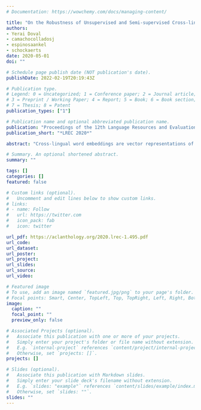 ```yaml
---
# Documentation: https://wowchemy.com/docs/managing-content/

title: "On the Robustness of Unsupervised and Semi-supervised Cross-lingual Word Embedding Learning"
authors:
- Yerai Doval
- camachocolladosj
- espinosaankel
- schockaerts
date: 2020-05-01
doi: ""

# Schedule page publish date (NOT publication's date).
publishDate: 2022-02-19T20:19:43Z

# Publication type.
# Legend: 0 = Uncategorized; 1 = Conference paper; 2 = Journal article;
# 3 = Preprint / Working Paper; 4 = Report; 5 = Book; 6 = Book section;
# 7 = Thesis; 8 = Patent
publication_types: ["1"]

# Publication name and optional abbreviated publication name.
publication: "Proceedings of the 12th Language Resources and Evaluation Conference"
publication_short: "*LREC 2020*"

abstract: "Cross-lingual word embeddings are vector representations of words in different languages where words with similar meaning are represented by similar vectors, regardless of the language. Recent developments which construct these embeddings by aligning monolingual spaces have shown that accurate alignments can be obtained with little or no supervision, which usually comes in the form of bilingual dictionaries. However, the focus has been on a particular controlled scenario for evaluation, and there is no strong evidence on how current state-of-the-art systems would fare with noisy text or for language pairs with major linguistic differences. In this paper we present an extensive evaluation over multiple cross-lingual embedding models, analyzing their strengths and limitations with respect to different variables such as target language, training corpora and amount of supervision. Our conclusions put in doubt the view that high-quality cross-lingual embeddings can always be learned without much supervision."

# Summary. An optional shortened abstract.
summary: ""

tags: []
categories: []
featured: false

# Custom links (optional).
#   Uncomment and edit lines below to show custom links.
# links:
# - name: Follow
#   url: https://twitter.com
#   icon_pack: fab
#   icon: twitter

url_pdf: https://aclanthology.org/2020.lrec-1.495.pdf
url_code:
url_dataset:
url_poster:
url_project:
url_slides:
url_source:
url_video:

# Featured image
# To use, add an image named `featured.jpg/png` to your page's folder. 
# Focal points: Smart, Center, TopLeft, Top, TopRight, Left, Right, BottomLeft, Bottom, BottomRight.
image:
  caption: ""
  focal_point: ""
  preview_only: false

# Associated Projects (optional).
#   Associate this publication with one or more of your projects.
#   Simply enter your project's folder or file name without extension.
#   E.g. `internal-project` references `content/project/internal-project/index.md`.
#   Otherwise, set `projects: []`.
projects: []

# Slides (optional).
#   Associate this publication with Markdown slides.
#   Simply enter your slide deck's filename without extension.
#   E.g. `slides: "example"` references `content/slides/example/index.md`.
#   Otherwise, set `slides: ""`.
slides: ""
---
```

